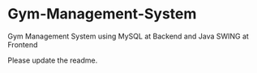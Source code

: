 # Gym-Management-System
Gym Management System using MySQL at Backend and Java SWING at Frontend

Please update the readme.
